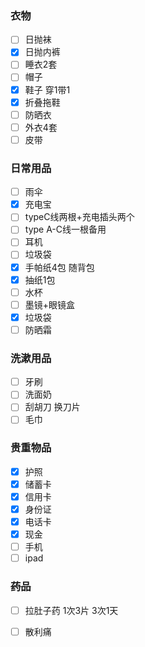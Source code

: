 ### 衣物
- [ ] 日抛袜
- [x] 日抛内裤
- [ ] 睡衣2套
- [ ] 帽子
- [x] 鞋子 穿1带1
- [x] 折叠拖鞋
- [ ] 防晒衣
- [ ] 外衣4套
- [ ] 皮带
### 日常用品
- [ ] 雨伞
- [x] 充电宝
- [ ] typeC线两根+充电插头两个
- [ ] type A-C线一根备用
- [ ] 耳机
- [ ] 垃圾袋
- [x] 手帕纸4包 随背包
- [x] 抽纸1包
- [ ] 水杯
- [ ] 墨镜+眼镜盒
- [x] 垃圾袋
- [ ] 防晒霜
### 洗漱用品
- [ ] 牙刷
- [ ] 洗面奶
- [ ] 刮胡刀 换刀片
- [ ] 毛巾
### 贵重物品
- [x] 护照
- [x] 储蓄卡
- [x] 信用卡
- [x] 身份证
- [x] 电话卡
- [x] 现金
- [ ] 手机
- [ ] ipad
### ~~药品~~
- [ ] 拉肚子药 1次3片 3次1天
- [ ] 散利痛

